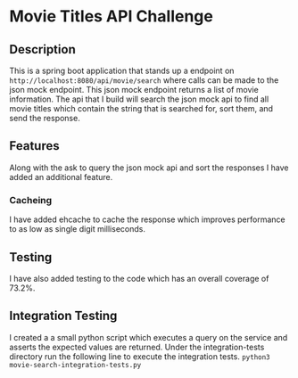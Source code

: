 # Movie Titles API Challenge

## Description

This is a spring boot application that stands up a endpoint on `http://localhost:8080/api/movie/search` where calls can be made to the json mock endpoint.  This json mock endpoint returns a list of movie information.  The api that I build will search the json mock api to find all movie titles which contain the string that is searched for, sort them, and send the response.

## Features
Along with the ask to query the json mock api and sort the responses I have added an additional feature.

### Cacheing
I have added ehcache to cache the response which improves performance to as low as single digit milliseconds.

## Testing
I have also added testing to the code which has an overall coverage of 73.2%.

## Integration Testing
I created a a small python script which executes a query on the service and asserts the expected values are returned.
Under the integration-tests directory run the following line to execute the integration tests.
`python3 movie-search-integration-tests.py`